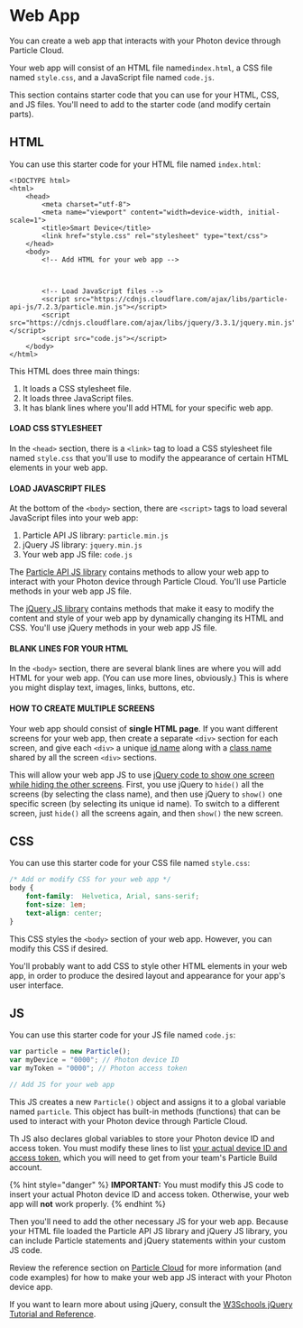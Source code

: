 # Web App

You can create a web app that interacts with your Photon device through Particle Cloud.

Your web app will consist of an HTML file named`index.html`, a CSS file named `style.css`, and a JavaScript file named `code.js`.

This section contains starter code that you can use for your HTML, CSS, and JS files. You'll need to add to the starter code \(and modify certain parts\).

## HTML

You can use this starter code for your HTML file named `index.html`:

```markup
<!DOCTYPE html>
<html>
    <head>
		<meta charset="utf-8">
		<meta name="viewport" content="width=device-width, initial-scale=1">
        <title>Smart Device</title>
        <link href="style.css" rel="stylesheet" type="text/css">
    </head>
    <body>
        <!-- Add HTML for your web app -->
        
        
        
        <!-- Load JavaScript files -->
        <script src="https://cdnjs.cloudflare.com/ajax/libs/particle-api-js/7.2.3/particle.min.js"></script>
        <script src="https://cdnjs.cloudflare.com/ajax/libs/jquery/3.3.1/jquery.min.js"></script>
        <script src="code.js"></script>
    </body>
</html>
```

This HTML does three main things:

1. It loads a CSS stylesheet file.
2. It loads three JavaScript files.
3. It has blank lines where you'll add HTML for your specific web app.

#### LOAD CSS STYLESHEET

In the `<head>` section, there is a `<link>` tag to load a CSS stylesheet file named `style.css` that you'll use to modify the appearance of certain HTML elements in your web app.

#### LOAD JAVASCRIPT FILES

At the bottom of the `<body>` section, there are `<script>` tags to load several JavaScript files into your web app:

1. Particle API JS library:  `particle.min.js`
2. jQuery JS library:  `jquery.min.js`
3. Your web app JS file:  `code.js`

The [Particle API JS library](https://docs.particle.io/reference/javascript/) contains methods to allow your web app to interact with your Photon device through Particle Cloud. You'll use Particle methods in your web app JS file.

The [jQuery JS library](https://api.jquery.com/) contains methods that make it easy to modify the content and style of your web app by dynamically changing its HTML and CSS. You'll use jQuery methods in your web app JS file.

#### BLANK LINES FOR YOUR HTML

In the `<body>` section, there are several blank lines are where you will add HTML for your web app.  \(You can use more lines, obviously.\)  This is where you might display text, images, links, buttons, etc.

#### HOW TO CREATE MULTIPLE SCREENS

Your web app should consist of **single HTML page**. If you want different screens for your web app, then create a separate `<div>` section for each screen, and give each `<div>` a unique [id name](https://www.w3schools.com/html/html_id.asp) along with a [class name](https://www.w3schools.com/html/html_classes.asp) shared by all the screen `<div>` sections.

This will allow your web app JS to use [jQuery code to show one screen while hiding the other screens](https://www.w3schools.com/jquery/jquery_hide_show.asp). First, you use jQuery to `hide()` all the screens \(by selecting the class name\), and then use jQuery to `show()` one specific screen \(by selecting its unique id name\). To switch to a different screen, just `hide()` all the screens again, and then `show()` the new screen.

## CSS

You can use this starter code for your CSS file named `style.css`:

```css
/* Add or modify CSS for your web app */
body {
    font-family:  Helvetica, Arial, sans-serif;
    font-size: 1em;
    text-align: center;
}


```

This CSS styles the `<body>` section of your web app. However, you can modify this CSS if desired.

You'll probably want to add CSS to style other HTML elements in your web app, in order to produce the desired layout and appearance for your app's user interface.

## JS

You can use this starter code for your JS file named `code.js`:

```javascript
var particle = new Particle();
var myDevice = "0000"; // Photon device ID
var myToken = "0000"; // Photon access token

// Add JS for your web app


```

This JS creates a new `Particle()` object and assigns it to a global variable named `particle`. This object has built-in methods \(functions\) that can be used to interact with your Photon device through Particle Cloud.

Th JS also declares global variables to store your Photon device ID and access token. You must modify these lines to list [your actual device ID and access token](particle-cloud/web-app-prep-steps.md#device-id-and-access-token), which you will need to get from your team's Particle Build account.

{% hint style="danger" %}
**IMPORTANT:**  You must modify this JS code to insert your actual Photon device ID and access token. Otherwise, your web app will **not** work properly.
{% endhint %}

Then you'll need to add the other necessary JS for your web app. Because your HTML file loaded the Particle API JS library and jQuery JS library, you can include Particle statements and jQuery statements within your custom JS code.

Review the reference section on [Particle Cloud](particle-cloud/) for more information \(and code examples\) for how to make your web app JS interact with your Photon device app.

If you want to learn more about using jQuery, consult the [W3Schools jQuery Tutorial and Reference](https://www.w3schools.com/jquery/default.asp).



